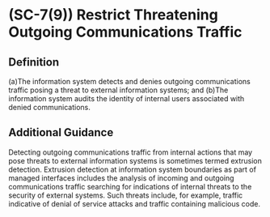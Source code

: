 
# (SC-7(9)) Restrict Threatening Outgoing Communications Traffic

## Definition

(a)The information system detects and denies outgoing communications traffic posing a threat to external information systems; and
(b)The information system audits the identity of internal users associated with denied communications.

## Additional Guidance

Detecting outgoing communications traffic from internal actions that may pose threats to external information systems is sometimes termed extrusion detection. Extrusion detection at information system boundaries as part of managed interfaces includes the analysis of incoming and outgoing communications traffic searching for indications of internal threats to the security of external systems. Such threats include, for example, traffic indicative of denial of service attacks and traffic containing malicious code.
